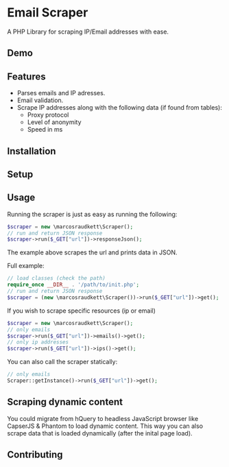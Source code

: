 # Email Scraper
A PHP Library for scraping IP/Email addresses with ease.

## Demo

## Features
- Parses emails and IP adresses.
- Email validation.
- Scrape IP addresses along with the following data (if found from tables): 
  - Proxy protocol
  - Level of anonymity
  - Speed in ms

## Installation

## Setup

## Usage
Running the scraper is just as easy as running the following:
```php
$scraper = new \marcosraudkett\Scraper();
// run and return JSON response
$scraper->run($_GET["url"])->responseJson();
```
The example above scrapes the url and prints data in JSON.

Full example:
```php
// load classes (check the path)
require_once __DIR__ . '/path/to/init.php';
// run and return JSON response
$scraper = (new \marcosraudkett\Scraper())->run($_GET["url"])->get();
```

If you wish to scrape specific resources (ip or email)
```php
$scraper = new \marcosraudkett\Scraper();
// only emails
$scraper->run($_GET["url"])->emails()->get();
// only ip addresses
$scraper->run($_GET["url"])->ips()->get();
```

You can also call the scraper statically:
```php
// only emails
Scraper::getInstance()->run($_GET["url"])->get();
```

## Scraping dynamic content
You could migrate from hQuery to headless JavaScript browser like CapserJS & Phantom to load dynamic content. This way you can also scrape data that is loaded dynamically (after the inital page load).

## Contributing
